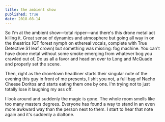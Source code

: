 ```yaml
---
title: the ambient show
published: true
date: 2018-08-14
---
```


So I'm at the ambient show—total ripper—and there's this drone metal act
killing it. Great sense of dynamics and atmosphere but going all way in on the
theatrics (QT forest nymph on ethereal vocals, complete with True Detective S1
leaf crown) but something was missing: fog machine. You can't have drone metal
without some smoke emerging from whatever bog you crawled out of. Do us all a
favor and head on over to Long and McQuade and properly set the scene.

Then, right as the dronetown headliner starts their singular note of the
evening this guy in front of me presents, I shit you not, a full bag of Nacho
Cheese Doritos and starts eating them one by one. I'm trying not to just
totally lose it laughing my ass off.

I look around and suddenly the magic is gone. The whole room smells like too
many masters degrees. Everyone has found a way to stand in an even more awkward
way than the person next to them. I start to hear that note again and it's
suddenly a dialtone.
